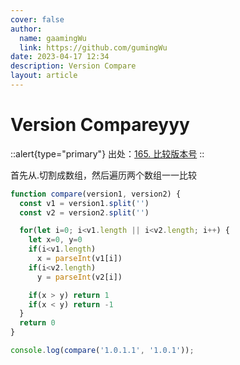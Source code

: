 ```yaml
---
cover: false
author:
  name: gaamingWu
  link: https://github.com/gumingWu
date: 2023-04-17 12:34
description: Version Compare
layout: article
---
```


# Version Compareyyy

::alert{type="primary"}
出处：[165. 比较版本号](https://leetcode.cn/problems/compare-version-numbers/)
::

首先从.切割成数组，然后遍历两个数组一一比较

```js
function compare(version1, version2) {
  const v1 = version1.split('')
  const v2 = version2.split('')

  for(let i=0; i<v1.length || i<v2.length; i++) {
    let x=0, y=0
    if(i<v1.length)
      x = parseInt(v1[i])
    if(i<v2.length)
      y = parseInt(v2[i])

    if(x > y) return 1
    if(x < y) return -1
  }
  return 0
}

console.log(compare('1.0.1.1', '1.0.1'));
```